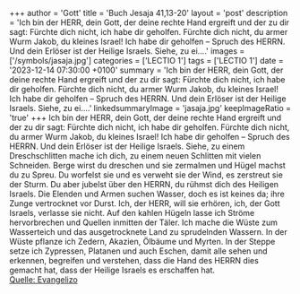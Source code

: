 +++
author = 'Gott'
title = 'Buch Jesaja 41,13-20'
layout = 'post'
description = 'Ich bin der HERR, dein Gott, der deine rechte Hand ergreift und der zu dir sagt: Fürchte dich nicht, ich habe dir geholfen. Fürchte dich nicht, du armer Wurm Jakob, du kleines Israel! Ich habe dir geholfen – Spruch des HERRN. Und dein Erlöser ist der Heilige Israels. Siehe, zu ei....'
images = ['/symbols/jasaja.jpg']
categories = ['LECTIO 1']
tags = ['LECTIO 1']
date = '2023-12-14 07:30:00 +0100'
summary = 'Ich bin der HERR, dein Gott, der deine rechte Hand ergreift und der zu dir sagt: Fürchte dich nicht, ich habe dir geholfen. Fürchte dich nicht, du armer Wurm Jakob, du kleines Israel! Ich habe dir geholfen – Spruch des HERRN. Und dein Erlöser ist der Heilige Israels. Siehe, zu ei....'
linkedsummaryImage = 'jasaja.jpg'
keepImageRatio = 'true'
+++
Ich bin der HERR, dein Gott, der deine rechte Hand ergreift und der zu dir sagt: Fürchte dich nicht, ich habe dir geholfen.
Fürchte dich nicht, du armer Wurm Jakob, du kleines Israel! Ich habe dir geholfen – Spruch des HERRN. Und dein Erlöser ist der Heilige Israels.
Siehe, zu einem Dreschschlitten mache ich dich, zu einem neuen Schlitten mit vielen Schneiden.<!--more--> Berge wirst du dreschen und sie zermalmen und Hügel machst du zu Spreu.
Du worfelst sie und es verweht sie der Wind, es zerstreut sie der Sturm. Du aber jubelst über den HERRN, du rühmst dich des Heiligen Israels.
Die Elenden und Armen suchen Wasser, doch es ist keines da; ihre Zunge vertrocknet vor Durst. Ich, der HERR, will sie erhören, ich, der Gott Israels, verlasse sie nicht.
Auf den kahlen Hügeln lasse ich Ströme hervorbrechen und Quellen inmitten der Täler. Ich mache die Wüste zum Wasserteich und das ausgetrocknete Land zu sprudelnden Wassern.
In der Wüste pflanze ich Zedern, Akazien, Ölbäume und Myrten. In der Steppe setze ich Zypressen, Platanen und auch Eschen,
damit alle sehen und erkennen, begreifen und verstehen, dass die Hand des HERRN dies gemacht hat, dass der Heilige Israels es erschaffen hat.<br> [Quelle: Evangelizo](https://evangeliumtagfuertag.org/DE/gospel)